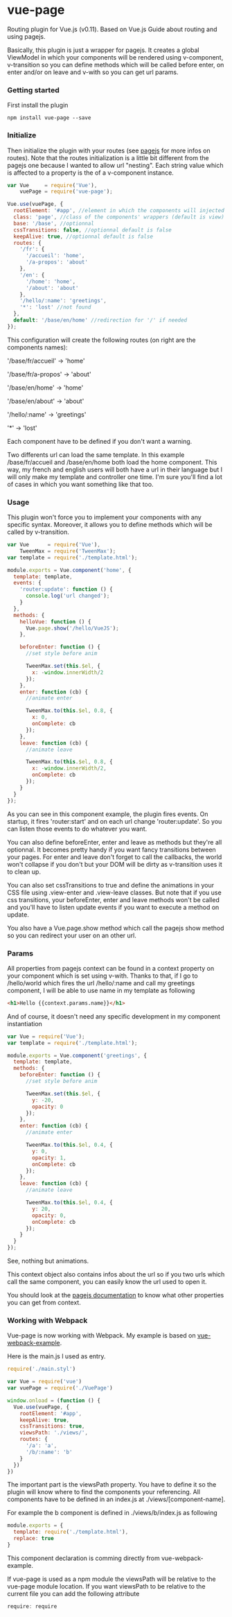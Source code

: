 # vue-page

Routing plugin for Vue.js (v0.11). Based on Vue.js Guide about routing and using pagejs.

Basically, this plugin is just a wrapper for pagejs. It creates a global ViewModel in which your components will be rendered using v-component, v-transition so you can define methods which will be called before enter, on enter and/or on leave and v-with so you can get url params.

### Getting started

First install the plugin

```
npm install vue-page --save
```

### Initialize

Then initialize the plugin with your routes (see [pagejs](http://visionmedia.github.io/page.js) for more infos on routes). Note that the routes initialization is a little bit different from the pagejs one because I wanted to allow url "nesting".
Each string value which is affected to a property is the of a v-component instance.

```javascript
var Vue     = require('Vue'),
    vuePage = require('vue-page');

Vue.use(vuePage, {
  rootElement: '#app', //element in which the components will injected
  class: 'page', //class of the components' wrappers (default is view)
  base: '/base', //optionnal
  cssTransitions: false, //optionnal default is false
  keepAlive: true, //optionnal default is false
  routes: {
    '/fr': {
      '/accueil': 'home',
      '/a-propos': 'about'
    },
    '/en': {
      '/home': 'home',
      '/about': 'about'
    },
    '/hello/:name': 'greetings',
    '*': 'lost' //not found
  },
  default: '/base/en/home' //redirection for '/' if needed
});
```

This configuration will create the following routes (on right are the components names):

'/base/fr/accueil' -> 'home'

'/base/fr/a-propos' -> 'about'

'/base/en/home' -> 'home'

'/base/en/about' -> 'about'

'/hello/:name' -> 'greetings'

'*' -> 'lost'

Each component have to be defined if you don't want a warning.

Two differents url can load the same template. In this example /base/fr/accueil and /base/en/home both load the home component. This way, my french and english users will both have a url in their language but I will only make my template and controller one time. I'm sure you'll find a lot of cases in which you want something like that too.

### Usage

This plugin won't force you to implement your components with any specific syntax. Moreover, it allows you to define methods which will be called by v-transition.

```javascript
var Vue      = require('Vue'),
    TweenMax = require('TweenMax');
var template = require('./template.html');

module.exports = Vue.component('home', {
  template: template,
  events: {
    'router:update': function () {
      console.log('url changed');
    }
  },
  methods: { 
    helloVue: function () {
      Vue.page.show('/hello/VueJS');
    },

    beforeEnter: function () {
      //set style before anim

      TweenMax.set(this.$el, {
        x: -window.innerWidth/2
      });
    },
    enter: function (cb) {
      //animate enter

      TweenMax.to(this.$el, 0.8, {
        x: 0,
        onComplete: cb
      });
    },
    leave: function (cb) {
      //animate leave

      TweenMax.to(this.$el, 0.8, {
        x: -window.innerWidth/2,
        onComplete: cb
      });
    }
  }
});
```

As you can see in this component example, the plugin fires events. On startup, it fires 'router:start' and on each url change 'router:update'. So you can listen those events to do whatever you want.

You can also define beforeEnter, enter and leave as methods but they're all optionnal. It becomes pretty handy if you want fancy transitions between your pages. For enter and leave don't forget to call the callbacks, the world won't collapse if you don't but your DOM will be dirty as v-transition uses it to clean up.

You can also set cssTransitions to true and define the animations in your CSS file using .view-enter and .view-leave classes. But note that if you use css transitions, your beforeEnter, enter and leave methods won't be called and you'll have to listen update events if you want to execute a method on update.

You also have a Vue.page.show method which call the pagejs show method so you can redirect your user on an other url.

### Params

All properties from pagejs context can be found in a context property on your component which is set using v-with. Thanks to that, if I go to /hello/world which fires the url /hello/:name and call my greetings component, I will be able to use name in my template as following

```html
<h1>Hello {{context.params.name}}</h1>
```

And of course, it doesn't need any specific development in my component instantiation

```javascript
var Vue = require('Vue');
var template = require('./template.html');

module.exports = Vue.component('greetings', {
  template: template,
  methods: {
    beforeEnter: function () {
      //set style before anim

      TweenMax.set(this.$el, {
        y: -20,
        opacity: 0
      });
    },
    enter: function (cb) {
      //animate enter

      TweenMax.to(this.$el, 0.4, {
        y: 0,
        opacity: 1,
        onComplete: cb
      });
    },
    leave: function (cb) {
      //animate leave

      TweenMax.to(this.$el, 0.4, {
        y: 20,
        opacity: 0,
        onComplete: cb
      });
    }
  }
});
```

See, nothing but animations.

This context object also contains infos about the url so if you two urls which call the same component, you can easily know the url used to open it.

You should look at the [pagejs documentation](http://visionmedia.github.io/page.js/) to know what other properties you can get from context.

### Working with Webpack

Vue-page is now working with Webpack. My example is based on [vue-webpack-example](https://github.com/vuejs/vue-webpack-example).

Here is the main.js I used as entry.

```javascript
require('./main.styl')

var Vue = require('vue')
var vuePage = require('./VuePage')

window.onload = (function () {
  Vue.use(vuePage, {
    rootElement: '#app',
    keepAlive: true,
    cssTransitions: true,
    viewsPath: './views/',
    routes: {
      '/a': 'a',
      '/b/:name': 'b'
    }
  })
})
```

The important part is the viewsPath property. You have to define it so the plugin will know where to find the components your referencing. All components have to be defined in an index.js at ./views/[component-name].

For example the b component is defined in ./views/b/index.js as following

```javascript
module.exports = {
  template: require('./template.html'),
  replace: true
}
```

This component declaration is comming directly from vue-webpack-example.

If vue-page is used as a npm module the viewsPath will be relative to the vue-page module location. If you want viewsPath to be relative to the current file you can add the following attribute

```javascript
require: require 
```